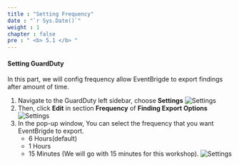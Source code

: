 ```yaml
---
title : "Setting Frequency"
date : "`r Sys.Date()`"
weight : 1
chapter : false
pre : " <b> 5.1 </b> "
---
```


#### Setting GuardDuty 
In this part, we will config frequency allow EventBrigde to export findings after amount of time.

1. Navigate to the GuardDuty left sidebar, choose **Settings**
![Settings](/images/5.%20Export%20Findings/5.1-settings.jpg?width=60pc)
2. Then, click **Edit** in section **Frequency** of **Finding Export Options**
![Settings](/images/5.%20Export%20Findings/5.2.jpg?width=60pc)
3. In the pop-up window, You can select the frequency that you want EventBrigde to export. 
   - 6 Hours(default)
   - 1 Hours
   - 15 Minutes (We will go with 15 minutes for this workshop).
![Settings](/images/5.%20Export%20Findings/5.3.jpg?width=60pc)
